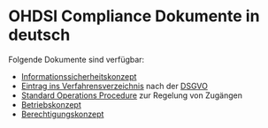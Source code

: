 # OHDSI Compliance Dokumente in deutsch
Folgende Dokumente sind verfügbar:
- [Informationssicherheitskonzept](./DATA_PROTECTION.md)
- [Eintrag ins Verfahrensverzeichnis](./INFOSEC.md) nach der [DSGVO](https://eur-lex.europa.eu/legal-content/DE/TXT/?uri=celex%3A32016R0679)
- [Standard Operations Procedure](./SOP_ACCESS.md) zur Regelung von Zugängen
- [Betriebskonzept](./OPERATIONS.md)
- [Berechtigungskonzept](./PERMISSIONS.md)
